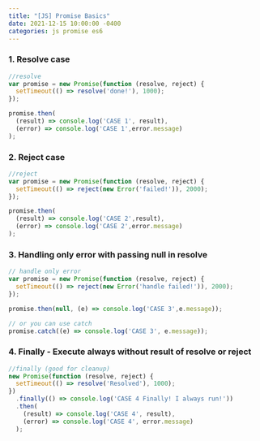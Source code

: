 ```yaml
---
title: "[JS] Promise Basics"
date: 2021-12-15 10:00:00 -0400
categories: js promise es6
---
```


### 1. Resolve case

```js
//resolve
var promise = new Promise(function (resolve, reject) {
  setTimeout(() => resolve('done!'), 1000);
});

promise.then(
  (result) => console.log('CASE 1', result),
  (error) => console.log('CASE 1',error.message)
);
```

### 2. Reject case

```js
//reject
var promise = new Promise(function (resolve, reject) {
  setTimeout(() => reject(new Error('failed!')), 2000);
});

promise.then(
  (result) => console.log('CASE 2',result),
  (error) => console.log('CASE 2',error.message)
);
```

### 3. Handling only error with passing null in resolve

```js
// handle only error
var promise = new Promise(function (resolve, reject) {
  setTimeout(() => reject(new Error('handle failed!')), 2000);
});

promise.then(null, (e) => console.log('CASE 3',e.message));

// or you can use catch
promise.catch((e) => console.log('CASE 3', e.message));
```

### 4. Finally - Execute always without result of resolve or reject

```js
//finally (good for cleanup)
new Promise(function (resolve, reject) {
  setTimeout(() => resolve('Resolved'), 1000);
})
  .finally(() => console.log('CASE 4 Finally! I always run!'))
  .then(
    (result) => console.log('CASE 4', result),
    (error) => console.log('CASE 4', error.message)
  );
```